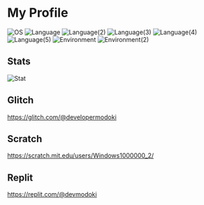 # My Profile

![OS](https://img.shields.io/badge/OS-Microsoft%20Windows%2011-008aed?logo=microsoft&style=flat-square)
![Language](https://img.shields.io/badge/Language-Node.js-brightgreen?logo=node.js&style=flat-square)
![Language(2)](https://img.shields.io/badge/Language(2)-JavaScript-yellow?logo=javascript&style=flat-square)
![Language(3)](https://img.shields.io/badge/Language(3)-TypeScript-blue?logo=typescript&style=flat-square)
![Language(4)](https://img.shields.io/badge/Language(4)-CSS-008aed?logo=css3&style=flat-square)
![Language(5)](https://img.shields.io/badge/Language(5)-HTML-orange?logo=html5&style=flat-square)
![Environment](https://img.shields.io/badge/Environment-Heroku-purple?logo=heroku&style=flat-square)
![Environment(2)](https://img.shields.io/badge/Environment(2)-Replit-blue?logo=replit&style=flat-square)

## Stats
![Stat](https://github-readme-stats.vercel.app/api/top-langs/?username=developermodoki&layout=compact&theme=tokyonight)

## Glitch
https://glitch.com/@developermodoki

## Scratch
https://scratch.mit.edu/users/Windows1000000_2/

## Replit
https://replit.com/@devmodoki
